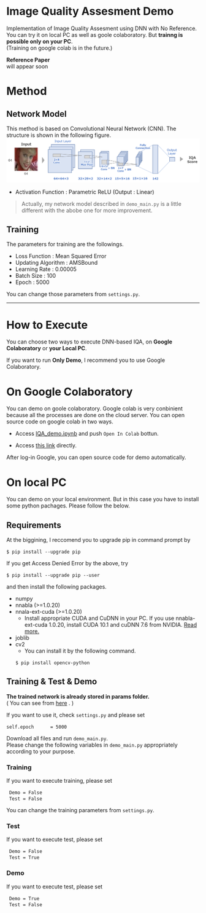 # Image Quality Assesment Demo

Implementation of Image Quality Assesment using DNN with No Reference.  
You can try it on local PC as well as goole colaboratory.
But **trainng is possible only on your PC**.   
(Training on google colab is in the future.)

**Reference Paper**  
will appear soon

# Method

## Network Model

This method is based on Convolutional Neural Network (CNN). The structure is shown in the following figure.  
![Structure](https://github.com/YosukeSugiura/ImageQualityAssesment/blob/master/structure.png)
- Activation Function :   Parametric ReLU (Output :  Linear) 

> Actually, my network model described in `demo_main.py` is a little different with the abobe one for more improvement.

## Training

The parameters for training are the followings.

-  Loss Function : Mean Squared Error
-  Updating Algorithm :  AMSBound  
-  Learning Rate :  0.00005
-  Batch Size : 100  
-  Epoch : 5000

You can change those parameters from `settings.py`.

***
# How to Execute

You can choose two ways to execute DNN-based IQA, on **Google Colaboratory** or **your Local PC**.   

If you want to run **Only Demo**, I recommend you to use Google Colaboratory.

# On Google Colaboratory

You can demo on goole colaboratory.
Google colab is very conbinient because all the processes are done on the cloud server. 
You can open source code on google colab in two ways.  

  - Access [IQA_demo.ipynb](https://github.com/YosukeSugiura/ImageQualityAssesment/blob/master/IQA_demo.ipynb) 
and push `Open In Colab` bottun.

   - Access [this link](https://colab.research.google.com/github/YosukeSugiura/ImageQualityAssesment/blob/master/IQA_demo.ipynb) directly. 
   
After log-in Google, you can open source code for demo automatically.


# On local PC

You can demo on your local environment. 
But in this case you have to install some python pachages. 
Please follow the below.

## Requirements

At the biggining, I reccomend you to upgrade pip in command prompt by
```
$ pip install --upgrade pip
```
If you get Access Denied Error by the above, try
```
$ pip install --upgrade pip --user
```
and then install the following packages.  
- numpy
- nnabla (>=1.0.20)  
- nnala-ext-cuda (>=1.0.20)  
   -  Install appropriate CUDA and CuDNN in your PC. If you use nnabla-ext-cuda 1.0.20, install CUDA 10.1 and cuDNN 7.6 from NVIDIA.  [Read more.](https://github.com/sony/nnabla/releases)
- joblib
- cv2
   - You can install it by the following command.
   ```
   $ pip install opencv-python
   ```
## Training & Test & Demo

**The trained network is already stored in params folder.**  
( You can see from [here](https://github.com/YosukeSugiura/ImageQualityAssesment/tree/master/params) . )

If you want to use it, check `settings.py` and please set
```@python
self.epoch      = 5000   
```


Download all files and run `demo_main.py`.  
Please change the following variables in `demo_main.py` appropriately according to your purpose.  

### Training

If you want to execute training, please set  
```@python
 Demo = False         
 Test = False         
```
You can change the training parameters from `settings.py`.

### Test

If you want to execute test, please set  
```@python
 Demo = False         
 Test = True         
```

### Demo

If you want to execute test, please set  
```@python
 Demo = True         
 Test = False
```
